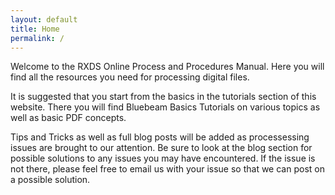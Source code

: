 ```yaml
---
layout: default
title: Home
permalink: /
---
```


Welcome to the RXDS Online Process and Procedures Manual. Here you will find all the resources you need for processing digital files. 

It is suggested that you start from the basics in the tutorials section of this website. There you will find Bluebeam Basics Tutorials on various topics as well as basic PDF concepts. 

Tips and Tricks as well as full blog posts will be added as processessing issues are brought to our attention. Be sure to look at the blog section for possible solutions to any issues you may have encountered. If the issue is not there, please feel free to email us with your issue so that we can post on a possible solution. 

